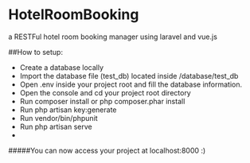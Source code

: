 # HotelRoomBooking
a RESTFul hotel room booking manager using laravel and vue.js



##How to setup:

* Create a database locally
* Import the database file (test_db) located inside /database/test_db
* Open .env inside your project root and fill the database information. 
* Open the console and cd your project root directory
* Run composer install or php composer.phar install
* Run php artisan key:generate
* Run vendor/bin/phpunit
* Run php artisan serve
* 
#####You can now access your project at localhost:8000 :)


<div class="postman-run-button"
data-postman-action="collection/import"
data-postman-var-1="b7669e010a8c17904ae3"></div>
<script type="text/javascript">
  (function (p,o,s,t,m,a,n) {
    !p[s] && (p[s] = function () { (p[t] || (p[t] = [])).push(arguments); });
    !o.getElementById(s+t) && o.getElementsByTagName("head")[0].appendChild((
      (n = o.createElement("script")),
      (n.id = s+t), (n.async = 1), (n.src = m), n
    ));
  }(window, document, "_pm", "PostmanRunObject", "https://run.pstmn.io/button.js"));
</script>
